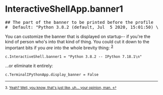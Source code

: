 # InteractiveShellApp.banner1

<pre class="output">
## The part of the banner to be printed before the profile
#  Default: "Python 3.8.2 (default, Jul  5 2020, 15:01:50) \nType 'copyright', 'credits' or 'license' for more information\nIPython 7.18.1 -- An enhanced Interactive Python. Type '?' for help.\n"
</pre>

You can customize the banner that is displayed on startup-- if you're the kind of person who's into that kind of thing. You could cut it down to the important bits if you *are* into the whole brevity thing: <sup><a href="#fn3" id="ref3">3</a></sup>

```
c.InteractiveShell.banner1 = "Python 3.8.2 -- IPython 7.18.1\n"
```
…or eliminate it entirely:
```
c.TerminalIPythonApp.display_banner = False
```

---

<sup id="fn3">3. [Yeah? Well, you know, that's just like, uh… your opinion, man. ](https://www.youtube.com/watch?v=pWdd6_ZxX8c)<a href="#ref3" title="Jump back to footnote 3 in the text.">↩</a></sup>
